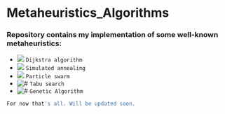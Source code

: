 # Metaheuristics_Algorithms


### Repository contains my implementation of some well-known metaheuristics:



- ![](https://placehold.it/15/f03c15/000000?text=+) `Dijkstra algorithm`
- ![](https://placehold.it/15/c5f015/000000?text=+) `Simulated annealing`
- ![](https://placehold.it/15/1589F0/000000?text=+) `Particle swarm`
- ![#](https://placehold.it/15/c5a015/000000?text=+) `Tabu search`
- ![#](https://placehold.it/15/000000/000000?text=+) `Genetic Algorithm`

```sh
For now that's all. Will be updated soon.
```
